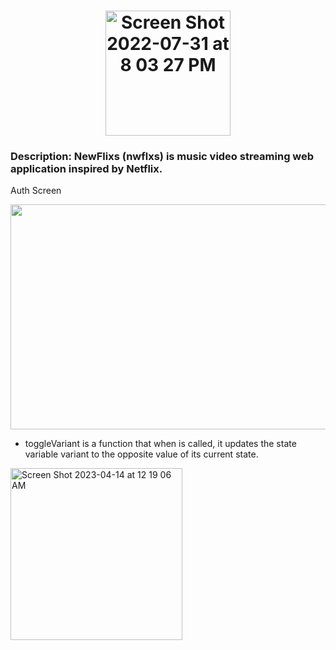 <h1 align="center">
<img width="200" alt="Screen Shot 2022-07-31 at 8 03 27 PM" src="https://github.com/MichaelNgCen/nwflxs/assets/38708266/b299039e-d1c1-4941-b359-977e7737684f">
</h1>

### Description: NewFlixs (nwflxs) is music video streaming web application inspired by Netflix.

Auth Screen 

<img src="https://github.com/MichaelNgCen/nwflxs/assets/38708266/fe79ab45-6c25-450b-a7b1-5fa3dac51fae" width="640" height="360"/>

- toggleVariant is a function that when is called, it updates the state variable variant to the opposite value of its current state.

<img width="275" alt="Screen Shot 2023-04-14 at 12 19 06 AM" src="https://github.com/MichaelNgCen/nwflxs/assets/38708266/9831e160-ae99-4d31-8063-30d43bade32c">
